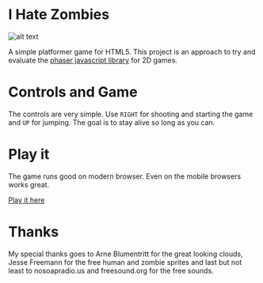 I Hate Zombies
==============

![alt text](https://github.com/MilchReis/I-Hate-Zombies/imgs/logo.png "Logo")

A simple platformer game for HTML5. This project is an approach to try and evaluate the [phaser javascript library](http://phaser.io/getting-started-js.php "phaser js") for 2D games.


Controls and Game
========

The controls are very simple. Use `RIGHT` for shooting and starting the game and `UP` for jumping. The goal is to stay alive so long as you can.


Play it
=======

The game runs good on modern browser. Even on the mobile browsers works great.

[Play it here](https://github.com/MilchReis/I-Hate-Zombies/index.html "download-address")


Thanks
========

My special thanks goes to Arne Blumentritt for the great looking clouds, Jesse Freemann for the free human and zombie sprites and last but not least to nosoapradio.us and freesound.org for the free sounds.
